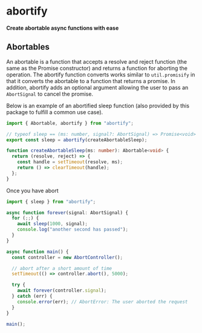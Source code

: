 # abortify
**Create abortable async functions with ease**

## Abortables
An abortable is a function that accepts a resolve and reject function (the same
as the Promise constructor) and returns a function for aborting the operation.
The abortify function converts works similar to `util.promisify` in that it
converts the abortable to a function that returns a promise. In addition,
abortify adds an optional argument allowing the user to pass an `AbortSignal`
to cancel the promise.

Below is an example of an abortified sleep function (also provided by this
package to fulfill a common use case).

``` typescript
import { Abortable, abortify } from "abortify";

// typeof sleep == (ms: number, signal?: AbortSignal) => Promise<void>
export const sleep = abortify(createAbortableSleep);

function createAbortableSleep(ms: number): Abortable<void> {
  return (resolve, reject) => {
    const handle = setTimeout(resolve, ms);
    return () => clearTimeout(handle);
  };
}
```

Once you have abort

``` typescript
import { sleep } from "abortify";

async function forever(signal: AbortSignal) {
  for (;;) {
    await sleep(1000, signal);
    console.log("another second has passed");
  }
}

async function main() {
  const controller = new AbortController();

  // abort after a short amount of time
  setTimeout(() => controller.abort(), 5000);

  try {
    await forever(controller.signal);
  } catch (err) {
    console.error(err); // AbortError: The user aborted the request
  }
}

main();
```
